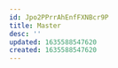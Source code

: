 ```yaml
---
id: Jpo2PPrrAhEnfFXNBcr9P
title: Master
desc: ''
updated: 1635588547620
created: 1635588547620
---
```


